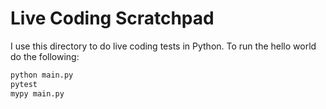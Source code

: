 # Live Coding Scratchpad

I use this directory to do live coding tests in Python. To run the hello world do the
following:

```python
python main.py
pytest
mypy main.py
```
